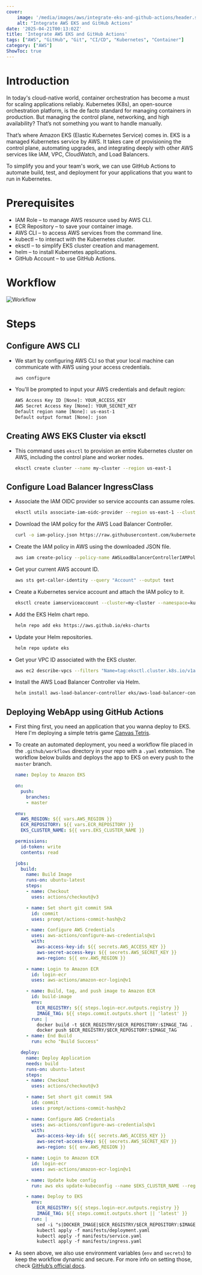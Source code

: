 ```yaml
---
cover:
    image: '/media/images/aws/integrate-eks-and-github-actions/header.svg'
    alt: "Integrate AWS EKS and GitHub Actions"
date: '2025-04-21T00:13:02Z'
title: 'Integrate AWS EKS and GitHub Actions'
tags: ["AWS", "GitHub", "Git", "CI/CD", "Kubernetes", "Container"]
category: ["AWS"]
ShowToc: true
---
```


# Introduction
In today's cloud-native world, container orchestration has become a must for scaling applications reliably. Kubernetes (K8s), an open-source orchestration platform, is the de facto standard for managing containers in production. But managing the control plane, networking, and high availability? That’s not something you want to handle manually.

That’s where Amazon EKS (Elastic Kubernetes Service) comes in. EKS is a managed Kubernetes service by AWS. It takes care of provisioning the control plane, automating upgrades, and integrating deeply with other AWS services like IAM, VPC, CloudWatch, and Load Balancers.

To simplify you and your team's work, we can use GitHub Actions to automate build, test, and deployment for your applications that you want to run in Kubernetes.

# Prerequisites
* IAM Role – to manage AWS resource used by AWS CLI.
* ECR Repository – to save your container image.
* AWS CLI – to access AWS services from the command line.
* kubectl – to interact with the Kubernetes cluster.
* eksctl – to simplify EKS cluster creation and management.
* helm – to install Kubernetes applications.
* GitHub Account – to use GitHub Actions.

# Workflow
![Workflow](/media/images/aws/integrate-eks-and-github-actions/workflow.png)

# Steps

## Configure AWS CLI
* We start by configuring AWS CLI so that your local machine can communicate with AWS using your access credentials.
  ```bash
  aws configure
  ```

* You'll be prompted to input your AWS credentials and default region:
  ```txt
  AWS Access Key ID [None]: YOUR_ACCESS_KEY
  AWS Secret Access Key [None]: YOUR_SECRET_KEY
  Default region name [None]: us-east-1
  Default output format [None]: json
  ```

## Creating AWS EKS Cluster via eksctl
* This command uses `eksctl` to provision an entire Kubernetes cluster on AWS, including the control plane and worker nodes.
  ```bash
  eksctl create cluster --name my-cluster --region us-east-1
  ```

## Configure Load Balancer IngressClass
* Associate the IAM OIDC provider so service accounts can assume roles.
  ```bash
  eksctl utils associate-iam-oidc-provider --region us-east-1 --cluster my-cluster --approve
  ```

* Download the IAM policy for the AWS Load Balancer Controller.
  ```bash
  curl -o iam-policy.json https://raw.githubusercontent.com/kubernetes-sigs/aws-load-balancer-controller/refs/heads/main/docs/install/iam_policy.json
  ```

* Create the IAM policy in AWS using the downloaded JSON file.
  ```bash
  aws iam create-policy --policy-name AWSLoadBalancerControllerIAMPolicy --policy-document file://iam-policy.json
  ```

* Get your current AWS account ID.
  ```bash
  aws sts get-caller-identity --query "Account" --output text
  ```

* Create a Kubernetes service account and attach the IAM policy to it.
  ```bash
  eksctl create iamserviceaccount --cluster=my-cluster --namespace=kube-system --name=aws-load-balancer-controller --attach-policy-arn=arn:aws:iam::<AWSAccountNumber>:policy/AWSLoadBalancerControllerIAMPolicy --override-existing-serviceaccounts --region us-east-1 --approve
  ```

* Add the EKS Helm chart repo.
  ```bash
  helm repo add eks https://aws.github.io/eks-charts
  ```

* Update your Helm repositories.
  ```bash
  helm repo update eks
  ```

* Get your VPC ID associated with the EKS cluster.
  ```bash
  aws ec2 describe-vpcs --filters "Name=tag:eksctl.cluster.k8s.io/v1alpha1/cluster-name,Values=my-cluster" --query "Vpcs[0].VpcId" --output text
  ```

* Install the AWS Load Balancer Controller via Helm.
  ```bash
  helm install aws-load-balancer-controller eks/aws-load-balancer-controller -n kube-system --set clusterName=my-cluster --set serviceAccount.create=false --set serviceAccount.name=aws-load-balancer-controller --set region=us-east-1 --set vpcId=<yourVPCID>
  ```

## Deploying WebApp using GitHub Actions

* First thing first, you need an application that you wanna deploy to EKS. Here I'm deploying a simple tetris game [Canvas Tetris](https://github.com/rifkyards/canvas-tetris).

* To create an automated deployment, you need a workflow file placed in the `.github/workflows` directory in your repo with a `.yaml` extension. The workflow below builds and deploys the app to EKS on every push to the `master` branch.

  ```yaml
  name: Deploy to Amazon EKS

  on:
    push:
      branches:
      - master

  env:
    AWS_REGION: ${{ vars.AWS_REGION }}
    ECR_REPOSITORY: ${{ vars.ECR_REPOSITORY }}
    EKS_CLUSTER_NAME: ${{ vars.EKS_CLUSTER_NAME }}

  permissions:
    id-token: write
    contents: read

  jobs:
    build:
      name: Build Image
      runs-on: ubuntu-latest
      steps:
      - name: Checkout
        uses: actions/checkout@v3

      - name: Set short git commit SHA
        id: commit
        uses: prompt/actions-commit-hash@v2

      - name: Configure AWS Credentials
        uses: aws-actions/configure-aws-credentials@v1
        with:
          aws-access-key-id: ${{ secrets.AWS_ACCESS_KEY }}
          aws-secret-access-key: ${{ secrets.AWS_SECRET_KEY }}
          aws-region: ${{ env.AWS_REGION }}

      - name: Login to Amazon ECR
        id: login-ecr
        uses: aws-actions/amazon-ecr-login@v1

      - name: Build, tag, and push image to Amazon ECR
        id: build-image
        env:
          ECR_REGISTRY: ${{ steps.login-ecr.outputs.registry }}
          IMAGE_TAG: ${{ steps.commit.outputs.short || 'latest' }}
        run: |
          docker build -t $ECR_REGISTRY/$ECR_REPOSITORY:$IMAGE_TAG .
          docker push $ECR_REGISTRY/$ECR_REPOSITORY:$IMAGE_TAG
      - name: End Build
        run: echo "Build Success"

    deploy:
      name: Deploy Application
      needs: build
      runs-on: ubuntu-latest
      steps:
      - name: Checkout
        uses: actions/checkout@v3

      - name: Set short git commit SHA
        id: commit
        uses: prompt/actions-commit-hash@v2

      - name: Configure AWS Credentials
        uses: aws-actions/configure-aws-credentials@v1
        with:
          aws-access-key-id: ${{ secrets.AWS_ACCESS_KEY }}
          aws-secret-access-key: ${{ secrets.AWS_SECRET_KEY }}
          aws-region: ${{ env.AWS_REGION }}

      - name: Login to Amazon ECR
        id: login-ecr
        uses: aws-actions/amazon-ecr-login@v1

      - name: Update kube config
        run: aws eks update-kubeconfig --name $EKS_CLUSTER_NAME --region $AWS_REGION

      - name: Deploy to EKS
        env:
          ECR_REGISTRY: ${{ steps.login-ecr.outputs.registry }}        
          IMAGE_TAG: ${{ steps.commit.outputs.short || 'latest' }}
        run: |
          sed -i "s|DOCKER_IMAGE|$ECR_REGISTRY/$ECR_REPOSITORY:$IMAGE_TAG|g" manifests/deployment.yaml && \
          kubectl apply -f manifests/deployment.yaml
          kubectl apply -f manifests/service.yaml
          kubectl apply -f manifests/ingress.yaml
  ```

* As seen above, we also use environment variables (`env` and `secrets`) to keep the workflow dynamic and secure. For more info on setting those, check [GitHub’s official docs](https://docs.github.com/en/actions/writing-workflows/choosing-what-your-workflow-does/store-information-in-variables#creating-configuration-variables-for-a-repository).